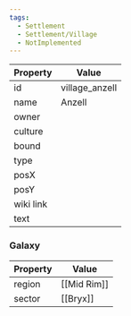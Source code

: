 ```yaml
---
tags:
  - Settlement
  - Settlement/Village
  - NotImplemented
---
```


| Property  | Value          |
| --------- | -------------- |
| id        | village_anzell |
| name      | Anzell         |
| owner     |                |
| culture   |                |
| bound     |                |
| type      |                |
| posX      |                |
| posY      |                |
| wiki link |                |
| text      |                |

### Galaxy
| Property | Value       |
| -------- | ----------- |
| region   | [[Mid Rim]] |
| sector   | [[Bryx]]    |
